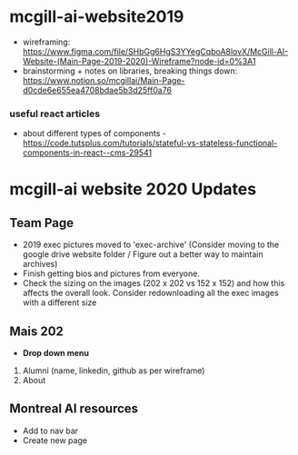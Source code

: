 # mcgill-ai-website2019

- wireframing: https://www.figma.com/file/SHbGg6HgS3YYegCqboA8lovX/McGill-AI-Website-(Main-Page-2019-2020)-Wireframe?node-id=0%3A1
- brainstorming + notes on libraries, breaking things down: https://www.notion.so/mcgillai/Main-Page-d0cde6e655ea4708bdae5b3d25ff0a76

### useful react articles
- about different types of components - https://code.tutsplus.com/tutorials/stateful-vs-stateless-functional-components-in-react--cms-29541

# mcgill-ai website 2020 Updates

## Team Page
- 2019 exec pictures moved to 'exec-archive' (Consider moving to the google drive website folder / Figure out a better way to maintain archives)
- Finish getting bios and pictures from everyone. 
- Check the sizing on the images (202 x 202 vs 152 x 152) and how this affects the overall look. Consider redownloading all the exec images with a different size

## Mais 202
- **Drop down menu**
1. Alumni (name, linkedin, github as per wireframe)
2. About

## Montreal AI resources
- Add to nav bar
- Create new page
